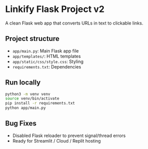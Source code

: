 # Linkify Flask Project v2

A clean Flask web app that converts URLs in text to clickable links.

## Project structure
- `app/main.py`: Main Flask app file
- `app/templates/`: HTML templates
- `app/static/css/style.css`: Styling
- `requirements.txt`: Dependencies

## Run locally
```bash
python3 -m venv venv
source venv/bin/activate
pip install -r requirements.txt
python app/main.py
```

## Bug Fixes
- Disabled Flask reloader to prevent signal/thread errors
- Ready for Streamlit / Cloud / Replit hosting
